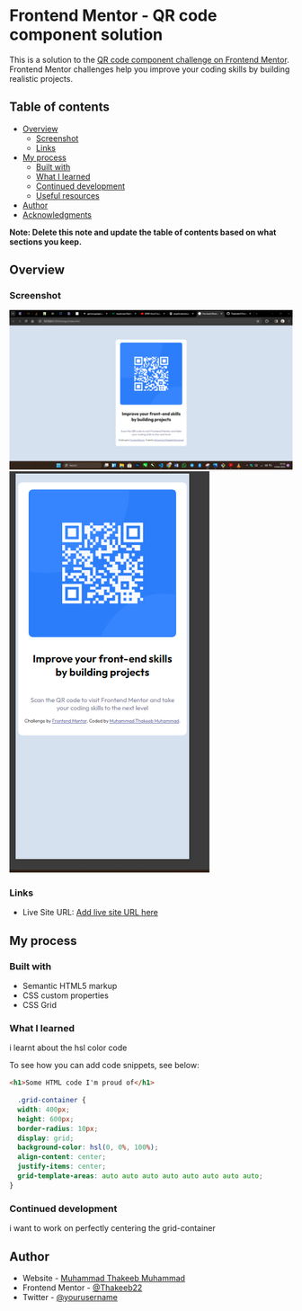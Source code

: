 # Frontend Mentor - QR code component solution

This is a solution to the [QR code component challenge on Frontend Mentor](https://www.frontendmentor.io/challenges/qr-code-component-iux_sIO_H). Frontend Mentor challenges help you improve your coding skills by building realistic projects. 

## Table of contents

- [Overview](#overview)
  - [Screenshot](#screenshot)
  - [Links](#links)
- [My process](#my-process)
  - [Built with](#built-with)
  - [What I learned](#what-i-learned)
  - [Continued development](#continued-development)
  - [Useful resources](#useful-resources)
- [Author](#author)
- [Acknowledgments](#acknowledgments)

**Note: Delete this note and update the table of contents based on what sections you keep.**

## Overview

### Screenshot

![](./design/laptop%20%20view.PNG)
![](./design/mobile%20view.PNG)


### Links

- Live Site URL: [Add live site URL here](https://thakeeb22.github.io/Frontend-Mentor-QrCode-Project/)

## My process

### Built with

- Semantic HTML5 markup
- CSS custom properties
- CSS Grid

### What I learned

i learnt about the hsl color code

To see how you can add code snippets, see below:

```html
<h1>Some HTML code I'm proud of</h1>
```
```css
  .grid-container {
  width: 400px;
  height: 600px;
  border-radius: 10px;
  display: grid;
  background-color: hsl(0, 0%, 100%);
  align-content: center;
  justify-items: center;
  grid-template-areas: auto auto auto auto auto auto auto auto;
}
```


### Continued development

i want to work on perfectly centering the grid-container


## Author

- Website - [Muhammad Thakeeb Muhammad](https://www.your-site.com)
- Frontend Mentor - [@Thakeeb22](https://www.frontendmentor.io/profile/Thakeeb22)
- Twitter - [@yourusername](https://www.twitter.com/MuhammadThakeeb)


